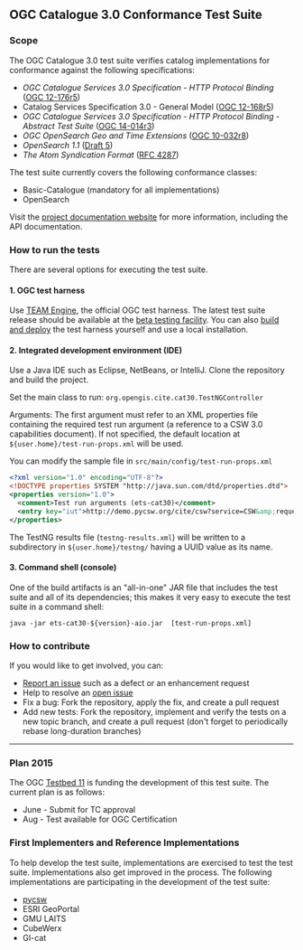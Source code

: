 ## OGC Catalogue 3.0 Conformance Test Suite

### Scope

The OGC Catalogue 3.0 test suite verifies catalog implementations for conformance 
against the following specifications:

* _OGC Catalogue Services 3.0 Specification - HTTP Protocol Binding_ 
([OGC 12-176r5](https://portal.opengeospatial.org/files/?artifact_id=61521&version=1))
* Catalog Services Specification 3.0 - General Model 
([OGC 12-168r5](https://portal.opengeospatial.org/files/?artifact_id=61522&version=1))
* _OGC Catalogue Services 3.0 Specification - HTTP Protocol Binding - Abstract Test Suite_ 
([OGC 14-014r3](https://portal.opengeospatial.org/files/?artifact_id=61520&version=1))
* _OGC OpenSearch Geo and Time Extensions_ 
([OGC 10-032r8](https://portal.opengeospatial.org/files/?artifact_id=56866&version=2))
* _OpenSearch 1.1_ ([Draft 5](http://www.opensearch.org/Specifications/OpenSearch/1.1))
* _The Atom Syndication Format_ ([RFC 4287](http://tools.ietf.org/html/rfc4287))

The test suite currently covers the following conformance classes:

* Basic-Catalogue (mandatory for all implementations)
* OpenSearch

Visit the [project documentation website](http://opengeospatial.github.io/ets-cat30/) 
for more information, including the API documentation.

### How to run the tests
There are several options for executing the test suite.

#### 1. OGC test harness

Use [TEAM Engine](https://github.com/opengeospatial/teamengine), the official OGC test harness.
The latest test suite release should be available at the [beta testing facility](http://cite.opengeospatial.org/te2/). 
You can also [build and deploy](https://github.com/opengeospatial/teamengine) the test 
harness yourself and use a local installation.

#### 2. Integrated development environment (IDE)
Use a Java IDE such as Eclipse, NetBeans, or IntelliJ.
Clone the repository and build the project.

Set the main class to run: `org.opengis.cite.cat30.TestNGController`

Arguments: The first argument must refer to an XML properties file containing the 
required test run argument (a reference to a CSW 3.0 capabilities document). If 
not specified, the default location at `${user.home}/test-run-props.xml` will be 
used.
   
You can modify the sample file in `src/main/config/test-run-props.xml`

```xml   
<?xml version="1.0" encoding="UTF-8"?>
<!DOCTYPE properties SYSTEM "http://java.sun.com/dtd/properties.dtd">
<properties version="1.0">
  <comment>Test run arguments (ets-cat30)</comment>
  <entry key="iut">http://demo.pycsw.org/cite/csw?service=CSW&amp;request=GetCapabilities</entry>
</properties>
```

The TestNG results file (`testng-results.xml`) will be written to a subdirectory
in `${user.home}/testng/` having a UUID value as its name.

#### 3. Command shell (console)

One of the build artifacts is an "all-in-one" JAR file that includes the test 
suite and all of its dependencies; this makes it very easy to execute the test 
suite in a command shell:

`java -jar ets-cat30-${version}-aio.jar  [test-run-props.xml]`

### How to contribute

If you would like to get involved, you can:

* [Report an issue](https://github.com/opengeospatial/ets-cat30/issues) such as a defect or 
an enhancement request
* Help to resolve an [open issue](https://github.com/opengeospatial/ets-cat30/issues?q=is%3Aopen)
* Fix a bug: Fork the repository, apply the fix, and create a pull request
* Add new tests: Fork the repository, implement and verify the tests on a new topic branch, 
and create a pull request (don't forget to periodically rebase long-duration branches)

-----
### Plan 2015

The OGC [Testbed 11](http://www.opengeospatial.org/projects/initiatives/testbed11) is funding the development 
of this test suite. The current plan is as follows:

* June - Submit for TC approval
* Aug - Test available for OGC Certification

### First Implementers and Reference Implementations

To help develop the test suite, implementations are exercised to test the test suite. 
Implementations also get improved in the process. The following implementations are 
participating in the development of the test suite:

- [pycsw](http://pycsw.org/)
- ESRI GeoPortal
- GMU LAITS
- CubeWerx
- GI-cat
